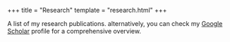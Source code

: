 +++
title = "Research"
template = "research.html"
+++

A list of my research publications. alternatively, you can check my [Google Scholar](https://scholar.google.com/) profile for a comprehensive overview.